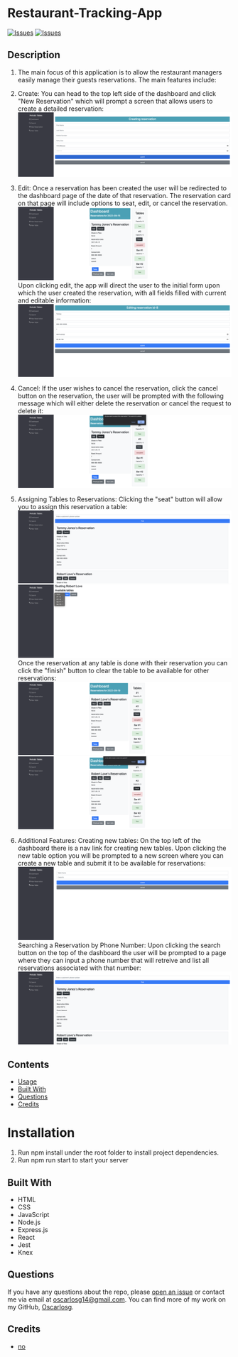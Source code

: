 # Restaurant-Tracking-App
[![Issues](https://img.shields.io/github/issues/Oscarlosg/Restaurant-Tracking-App)](https://github.com/Oscarlosg/Restaurant-Tracking-App/issues) [![Issues](https://img.shields.io/github/contributors/Oscarlosg/Restaurant-Tracking-App)](https://github.com/Oscarlosg/Restaurant-Tracking-App/graphs/contributors) 
## Description
1. The main focus of this application is to allow the restaurant managers easily manage their guests reservations. The main features include:
 1. Create: You can head to the top left side of the dashboard and click "New Reservation" which will prompt a screen that allows users to create a detailed reservation:
![New reservation page](https://github.com/Oscarlosg/Restaurant-Tacking-App/blob/main/front-end/app-screenshots/new-reservation.png)

1. Edit: Once a reservation has been created the user will be redirected to the dashboard page of the date of that reservation. The reservation card on that page will include options to seat, edit, or cancel the reservation.
![dashboard page](https://github.com/Oscarlosg/Restaurant-Tacking-App/blob/main/front-end/app-screenshots/dashboard.png)
Upon clicking edit, the app will direct the user to the initial form upon which the user created the reservation, with all fields filled with current and editable information:
![edit reservation](https://github.com/Oscarlosg/Restaurant-Tacking-App/blob/main/front-end/app-screenshots/edit%20reservation.png)

1. Cancel: If the user wishes to cancel the reservation, click the cancel button on the reservation, the user will be prompted with the following message which will either delete the reservation or cancel the request to delete it:
![cancel reservation](https://github.com/Oscarlosg/Restaurant-Tacking-App/blob/main/front-end/app-screenshots/cancelling-reservation.png)

1. Assigning Tables to Reservations: Clicking the "seat" button will allow you to assign this reservation a table:
![seating reservation](https://github.com/Oscarlosg/Restaurant-Tacking-App/blob/main/front-end/app-screenshots/searching-reservation.png)
![seating reservation 2](https://github.com/Oscarlosg/Restaurant-Tacking-App/blob/main/front-end/app-screenshots/seating2.png)
Once the reservation at any table is done with their reservation you can click the "finish" button to clear the table to be available for other reservations:
![seating dashboard](https://github.com/Oscarlosg/Restaurant-Tacking-App/blob/main/front-end/app-screenshots/seating-dashboard.png)
![seating dashboard 2](https://github.com/Oscarlosg/Restaurant-Tacking-App/blob/main/front-end/app-screenshots/finishing-res.png)

1. Additional Features: Creating new tables: On the top left of the dashboard there is a nav link for creating new tables. Upon clicking the new table option you will be prompted to a new screen where you can create a new table and submit it to be available for reservations:
![create table](https://github.com/Oscarlosg/Restaurant-Tacking-App/blob/main/front-end/app-screenshots/new-table.png)
Searching a Reservation by Phone Number: Upon clicking the search button on the top of the dashboard the user will be prompted to a page where they can input a phone number that will retreive and list all reservations associated with that number:
![search](https://github.com/Oscarlosg/Restaurant-Tacking-App/blob/main/front-end/app-screenshots/searching-reservation.png)

## Contents
* [Usage](#usage)
* [Built With](#built-with)
* [Questions](#questions)
* [Credits](#credits)

# Installation
1. Run npm install under the root folder to install project dependencies.
1. Run npm run start to start your server

## Built With

* HTML
* CSS
* JavaScript
* Node.js
* Express.js
* React
* Jest
* Knex
  
## Questions
If you have any questions about the repo, please [open an issue](https://github.com/Oscarlosg/Restaurant-Tracking-App/issues) or contact me via email at oscarlosg14@gmail.com. You can find more of my work on my GitHub, [Oscarlosg](https://github.com/Oscarlosg/).
  
## Credits
* [no](no)

  
